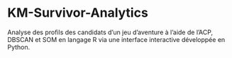 # KM-Survivor-Analytics
Analyse des profils des candidats d’un jeu d’aventure à l’aide de l’ACP, DBSCAN et SOM en langage R via une interface interactive développée en Python.
